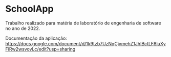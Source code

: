 # SchoolApp

Trabalho realizado para matéria de laboratório de engenharia de software no ano de 2022.

Documentação da aplicação: https://docs.google.com/document/d/1k9tzb7UzNqCjvmehZ1JhIBctLF8luXyFiRw2wsvovLc/edit?usp=sharing

